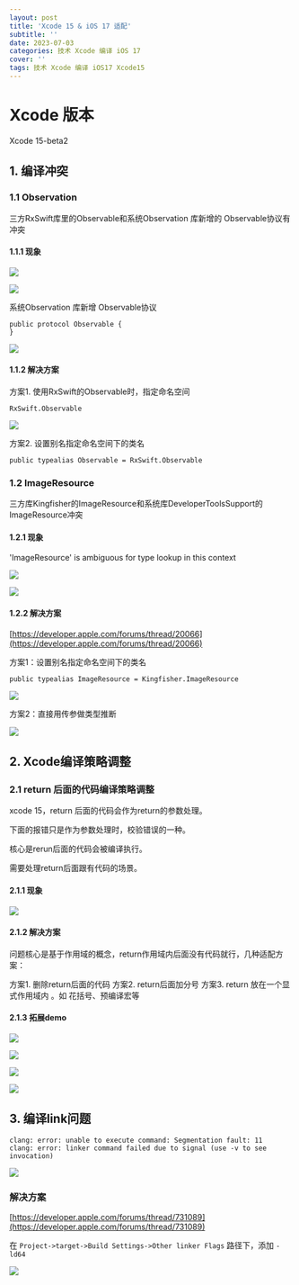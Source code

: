 ```yaml
---
layout: post
title: 'Xcode 15 & iOS 17 适配'
subtitle: ''
date: 2023-07-03
categories: 技术 Xcode 编译 iOS 17
cover: ''
tags: 技术 Xcode 编译 iOS17 Xcode15
---
```


# Xcode 版本

Xcode 15-beta2

## 1. 编译冲突

### 1.1  Observation

三方RxSwift库里的Observable和系统Observation 库新增的 Observable协议有冲突

#### 1.1.1 现象

![](../../../assets/img/16883502071308/16883519807133.png)


![](../../../assets/img/16883502071308/16883520412186.jpg)


系统Observation 库新增 Observable协议

```
public protocol Observable {
}
```

![](../../../assets/img/16883502071308/16883502485245.jpg)

#### 1.1.2 解决方案

方案1. 使用RxSwift的Observable时，指定命名空间

 ```
 RxSwift.Observable
```
![](../../../assets/img/16883502071308/16883521129436.png)

方案2. 设置别名指定命名空间下的类名

```
public typealias Observable = RxSwift.Observable
```


### 1.2 ImageResource

三方库Kingfisher的ImageResource和系统库DeveloperToolsSupport的ImageResource冲突

#### 1.2.1 现象

'ImageResource' is ambiguous for type lookup in this context

![](../../../assets/img/16883502071308/16883642116376.png)


![](../../../assets/img/16883502071308/16883635763532.png)

#### 1.2.2 解决方案

[https://developer.apple.com/forums/thread/20066](https://developer.apple.com/forums/thread/20066)

方案1：设置别名指定命名空间下的类名

```
public typealias ImageResource = Kingfisher.ImageResource
```

![](../../../assets/img/16883502071308/16883636716650.png)

方案2：直接用传参做类型推断

![](../../../assets/img/16883502071308/16883645183013.png)


 ## 2. Xcode编译策略调整
 
 ### 2.1 return 后面的代码编译策略调整
 
 xcode 15，return 后面的代码会作为return的参数处理。
 
 下面的报错只是作为参数处理时，校验错误的一种。
 
 核心是rerun后面的代码会被编译执行。
 
 需要处理return后面跟有代码的场景。
 
 #### 2.1.1 现象
 
 ![](../../../assets/img/16883502071308/16883709020032.jpg)


#### 2.1.2 解决方案
  
 问题核心是基于作用域的概念，return作用域内后面没有代码就行，几种适配方案：

 方案1. 删除return后面的代码
 方案2. return后面加分号
 方案3. return 放在一个显式作用域内 。如 花括号、预编译宏等

 
 #### 2.1.3 拓展demo
 
![](../../../assets/img/16883502071308/16883515618209.jpg)

![](../../../assets/img/16883502071308/16883610260442.jpg)

![](../../../assets/img/16883502071308/16883610834625.jpg)

![](../../../assets/img/16883502071308/16883515998179.jpg)


## 3. 编译link问题

```
clang: error: unable to execute command: Segmentation fault: 11
clang: error: linker command failed due to signal (use -v to see invocation)
```

![](media/16883502071308/16883523569100.jpg)

### 解决方案

[https://developer.apple.com/forums/thread/731089](https://developer.apple.com/forums/thread/731089)

在 `Project->target->Build Settings->Other linker Flags` 路径下，添加 `-ld64`

![](../../../assets/img/16883502071308/16883710418424.jpg)


